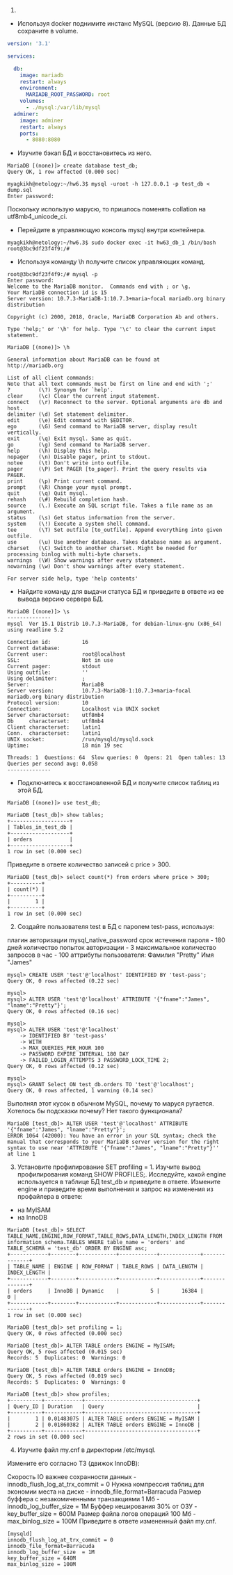 1. 
- Используя docker поднимите инстанс MySQL (версию 8). Данные БД сохраните в volume.
```yaml
version: '3.1'

services:

  db:
    image: mariadb
    restart: always
    environment:
      MARIADB_ROOT_PASSWORD: root
    volumes:
      - ./mysql:/var/lib/mysql
  adminer:
    image: adminer
    restart: always
    ports:
      - 8080:8080
```


- Изучите бэкап БД и восстановитесь из него.
```
MariaDB [(none)]> create database test_db;
Query OK, 1 row affected (0.000 sec)

myagkikh@netology:~/hw6.3$ mysql -uroot -h 127.0.0.1 -p test_db < dump.sql
Enter password:
```
Поскольку использую марусю, то пришлось поменять collation на utf8mb4_unicode_ci.


- Перейдите в управляющую консоль mysql внутри контейнера.
```
myagkikh@netology:~/hw6.3$ sudo docker exec -it hw63_db_1 /bin/bash
root@3bc9df23f4f9:/#
```

- Используя команду \h получите список управляющих команд.
```
root@3bc9df23f4f9:/# mysql -p
Enter password:
Welcome to the MariaDB monitor.  Commands end with ; or \g.
Your MariaDB connection id is 15
Server version: 10.7.3-MariaDB-1:10.7.3+maria~focal mariadb.org binary distribution

Copyright (c) 2000, 2018, Oracle, MariaDB Corporation Ab and others.

Type 'help;' or '\h' for help. Type '\c' to clear the current input statement.

MariaDB [(none)]> \h

General information about MariaDB can be found at
http://mariadb.org

List of all client commands:
Note that all text commands must be first on line and end with ';'
?         (\?) Synonym for `help'.
clear     (\c) Clear the current input statement.
connect   (\r) Reconnect to the server. Optional arguments are db and host.
delimiter (\d) Set statement delimiter.
edit      (\e) Edit command with $EDITOR.
ego       (\G) Send command to MariaDB server, display result vertically.
exit      (\q) Exit mysql. Same as quit.
go        (\g) Send command to MariaDB server.
help      (\h) Display this help.
nopager   (\n) Disable pager, print to stdout.
notee     (\t) Don't write into outfile.
pager     (\P) Set PAGER [to_pager]. Print the query results via PAGER.
print     (\p) Print current command.
prompt    (\R) Change your mysql prompt.
quit      (\q) Quit mysql.
rehash    (\#) Rebuild completion hash.
source    (\.) Execute an SQL script file. Takes a file name as an argument.
status    (\s) Get status information from the server.
system    (\!) Execute a system shell command.
tee       (\T) Set outfile [to_outfile]. Append everything into given outfile.
use       (\u) Use another database. Takes database name as argument.
charset   (\C) Switch to another charset. Might be needed for processing binlog with multi-byte charsets.
warnings  (\W) Show warnings after every statement.
nowarning (\w) Don't show warnings after every statement.

For server side help, type 'help contents'
```

- Найдите команду для выдачи статуса БД и приведите в ответе из ее вывода версию сервера БД.
```
MariaDB [(none)]> \s
--------------
mysql  Ver 15.1 Distrib 10.7.3-MariaDB, for debian-linux-gnu (x86_64) using readline 5.2

Connection id:          16
Current database:
Current user:           root@localhost
SSL:                    Not in use
Current pager:          stdout
Using outfile:          ''
Using delimiter:        ;
Server:                 MariaDB
Server version:         10.7.3-MariaDB-1:10.7.3+maria~focal mariadb.org binary distribution
Protocol version:       10
Connection:             Localhost via UNIX socket
Server characterset:    utf8mb4
Db     characterset:    utf8mb4
Client characterset:    latin1
Conn.  characterset:    latin1
UNIX socket:            /run/mysqld/mysqld.sock
Uptime:                 18 min 19 sec

Threads: 1  Questions: 64  Slow queries: 0  Opens: 21  Open tables: 13  Queries per second avg: 0.058
--------------
```

- Подключитесь к восстановленной БД и получите список таблиц из этой БД.
```
MariaDB [(none)]> use test_db;

MariaDB [test_db]> show tables;
+-------------------+
| Tables_in_test_db |
+-------------------+
| orders            |
+-------------------+
1 row in set (0.000 sec)
```


Приведите в ответе количество записей с price > 300.
```
MariaDB [test_db]> select count(*) from orders where price > 300;
+----------+
| count(*) |
+----------+
|        1 |
+----------+
1 row in set (0.000 sec)
```

2. Создайте пользователя test в БД c паролем test-pass, используя:

плагин авторизации mysql_native_password
срок истечения пароля - 180 дней
количество попыток авторизации - 3
максимальное количество запросов в час - 100
аттрибуты пользователя:
Фамилия "Pretty"
Имя "James"

```
mysql> CREATE USER 'test'@'localhost' IDENTIFIED BY 'test-pass';
Query OK, 0 rows affected (0.22 sec)

mysql> 
mysql> ALTER USER 'test'@'localhost' ATTRIBUTE '{"fname":"James", "lname":"Pretty"}';
Query OK, 0 rows affected (0.16 sec)

mysql> 
mysql> ALTER USER 'test'@'localhost' 
    -> IDENTIFIED BY 'test-pass' 
    -> WITH
    -> MAX_QUERIES_PER_HOUR 100
    -> PASSWORD EXPIRE INTERVAL 180 DAY
    -> FAILED_LOGIN_ATTEMPTS 3 PASSWORD_LOCK_TIME 2;
Query OK, 0 rows affected (0.12 sec)

mysql> 
mysql> GRANT Select ON test_db.orders TO 'test'@'localhost';
Query OK, 0 rows affected, 1 warning (0.14 sec)
```

Выполнял этот кусок в обычном MySQL, почему то маруся ругается. Хотелось бы подсказки почему? Нет такого функционала?
```
MariaDB [test_db]> ALTER USER 'test'@'localhost' ATTRIBUTE '{"fname":"James", "lname":"Pretty"}';
ERROR 1064 (42000): You have an error in your SQL syntax; check the manual that corresponds to your MariaDB server version for the right syntax to use near 'ATTRIBUTE '{"fname":"James", "lname":"Pretty"}'' at line 1
```

3. Установите профилирование SET profiling = 1. Изучите вывод профилирования команд SHOW PROFILES;.
Исследуйте, какой engine используется в таблице БД test_db и приведите в ответе.
Измените engine и приведите время выполнения и запрос на изменения из профайлера в ответе:
- на MyISAM
- на InnoDB
```
MariaDB [test_db]> SELECT TABLE_NAME,ENGINE,ROW_FORMAT,TABLE_ROWS,DATA_LENGTH,INDEX_LENGTH FROM information_schema.TABLES WHERE table_name = 'orders' and  TABLE_SCHEMA = 'test_db' ORDER BY ENGINE asc;
+------------+--------+------------+------------+-------------+--------------+
| TABLE_NAME | ENGINE | ROW_FORMAT | TABLE_ROWS | DATA_LENGTH | INDEX_LENGTH |
+------------+--------+------------+------------+-------------+--------------+
| orders     | InnoDB | Dynamic    |          5 |       16384 |            0 |
+------------+--------+------------+------------+-------------+--------------+
1 row in set (0.000 sec)

MariaDB [test_db]> set profiling = 1;
Query OK, 0 rows affected (0.000 sec)

MariaDB [test_db]> ALTER TABLE orders ENGINE = MyISAM;
Query OK, 5 rows affected (0.015 sec)
Records: 5  Duplicates: 0  Warnings: 0

MariaDB [test_db]> ALTER TABLE orders ENGINE = InnoDB;
Query OK, 5 rows affected (0.019 sec)
Records: 5  Duplicates: 0  Warnings: 0

MariaDB [test_db]> show profiles;
+----------+------------+------------------------------------+
| Query_ID | Duration   | Query                              |
+----------+------------+------------------------------------+
|        1 | 0.01483075 | ALTER TABLE orders ENGINE = MyISAM |
|        2 | 0.01860382 | ALTER TABLE orders ENGINE = InnoDB |
+----------+------------+------------------------------------+
2 rows in set (0.000 sec)
```

4. Изучите файл my.cnf в директории /etc/mysql.

Измените его согласно ТЗ (движок InnoDB):

Скорость IO важнее сохранности данных - innodb_flush_log_at_trx_commit = 0 
Нужна компрессия таблиц для экономии места на диске - innodb_file_format=Barracuda
Размер буффера с незакомиченными транзакциями 1 Мб - innodb_log_buffer_size	= 1M
Буффер кеширования 30% от ОЗУ - key_buffer_size = 600М
Размер файла логов операций 100 Мб - max_binlog_size	= 100M
Приведите в ответе измененный файл my.cnf.
```
[mysqld]
innodb_flush_log_at_trx_commit = 0 
innodb_file_format=Barracuda
innodb_log_buffer_size	= 1M
key_buffer_size = 640М
max_binlog_size	= 100M
```





